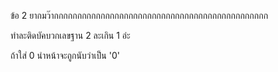 ข้อ 2 ยากมว๊ากกกกกกกกกกกกกกกกกกกกกกกกกกกกกกกกกกกกกกกกกกกกกก

ทำละติดบัคบวกเลขฐาน 2 ละเกิน 1 อ่ะ

ถ้าใส่ 0 นำหน้าจะถูกนับว่าเป็น '0'


